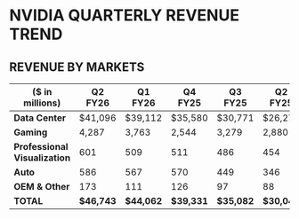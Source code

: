 # **NVIDIA QUARTERLY REVENUE TREND**
## **REVENUE BY MARKETS**


|($ in millions)|Q2 FY26|Q1 FY26|Q4 FY25|Q3 FY25|Q2 FY25|Q1 FY25|Q4 FY24|Q3 FY24|
|---|---|---|---|---|---|---|---|---|
|**Data Center**|$41,096|$39,112|$35,580|$30,771|$26,272|$22,563|$18,404|$14,514|
|**Gaming**|4,287|3,763|2,544|3,279|2,880|2,647|2,865|2,856|
|**Professional**<br>**Visualization**|601|509|511|486|454|427|463|416|
|**Auto**|586|567|570|449|346|329|281|261|
|**OEM & Other**|173|111|126|97|88|78|90|73|
|**TOTAL**|**$46,743**|**$44,062**|**$39,331**|**$35,082**|**$30,040**|**$26,044**|**$22,103**|**$18,120**|


